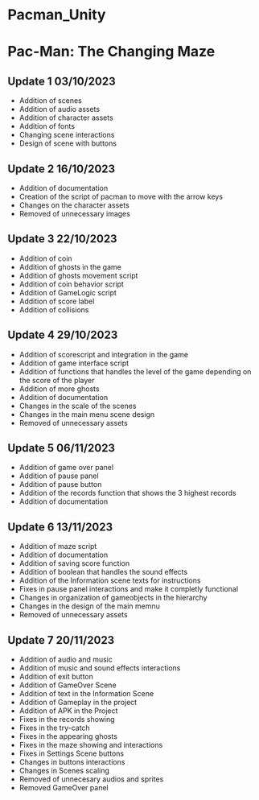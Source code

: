 # Pacman_Unity
# Pac-Man: The Changing Maze
## Update 1 03/10/2023
- Addition of scenes
- Addition of audio assets
- Addition of character assets
- Addition of fonts
- Changing scene interactions
- Design of scene with buttons
## Update 2 16/10/2023
- Addition of documentation
- Creation of the script of pacman to move with the arrow keys
- Changes on the character assets
- Removed of unnecessary images
## Update 3 22/10/2023
- Addition of coin 
- Addition of ghosts in the game 
- Addition of ghosts movement script
- Addition of coin behavior script
- Addition of GameLogic script
- Addition of score label
- Addition of collisions
## Update 4 29/10/2023
- Addition of scorescript and integration in the game 
- Addition of game interface script
- Addition of functions that handles the level of the game depending on the score of the player
- Addition of more ghosts
- Addition of documentation
- Changes in the scale of the scenes
- Changes in the main menu scene design
- Removed of unnecessary assets
## Update 5 06/11/2023
- Addition of game over panel
- Addition of pause panel
- Addition of pause button
- Addition of the records function that shows the 3 highest records
- Addition of documentation
## Update 6 13/11/2023
- Addition of maze script
- Addition of documentation
- Addition of saving score function
- Addition of boolean that handles the sound effects
- Addition of the Information scene texts for instructions 
- Fixes in pause panel interactions and make it completly functional
- Changes in organization of gameobjects in the hierarchy
- Changes in the design of the main memnu
- Removed of unnecessary assets
## Update 7 20/11/2023
- Addition of audio and music
- Addition of music and sound effects interactions
- Addition of exit button
- Addition of GameOver Scene
- Addition of text in the Information Scene
- Addition of Gameplay in the project
- Addition of APK in the Project
- Fixes in the records showing
- Fixes in the try-catch 
- Fixes in the appearing ghosts
- Fixes in the maze showing and interactions
- Fixes in Settings Scene buttons 
- Changes in buttons interactions
- Changes in Scenes scaling
- Removed of unnecesary audios and sprites
- Removed GameOver panel
